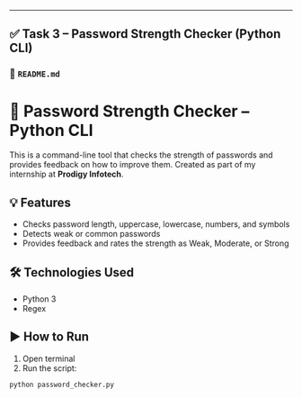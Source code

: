 
---

## ✅ Task 3 – Password Strength Checker (Python CLI)

### 🔖 `README.md`
# 🔐 Password Strength Checker – Python CLI

This is a command-line tool that checks the strength of passwords and provides feedback on how to improve them. Created as part of my internship at **Prodigy Infotech**.

## 💡 Features
- Checks password length, uppercase, lowercase, numbers, and symbols
- Detects weak or common passwords
- Provides feedback and rates the strength as Weak, Moderate, or Strong

## 🛠 Technologies Used
- Python 3
- Regex

## ▶️ How to Run

1. Open terminal
2. Run the script:
```bash
python password_checker.py
